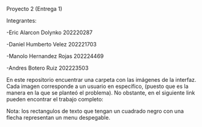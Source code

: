 Proyecto 2   (Entrega 1)

Integrantes:

-Eric Alarcon Dolynko 202220287

-Daniel Humberto Velez 202221703

-Manolo Hernandez Rojas 202224469

-Andres Botero Ruiz  202223503

En este repositorio encuentrar una carpeta con las imágenes de la interfaz. Cada imagen corresponde a un usuario en específico, (puesto que es la manera en la que se planteó el problema). No obstante, en el siguiente link pueden encontrar el trabajo completo:

Nota: los rectangulos de texto que tengan un cuadrado negro con una flecha representan un menu despegable.
